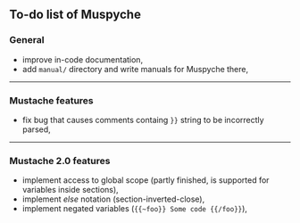 ## To-do list of Muspyche

### General

- improve in-code documentation,
- add `manual/` directory and write manuals for Muspyche there,

----

### Mustache features

- fix bug that causes comments containg `}}` string to be incorrectly parsed,

----

### Mustache 2.0 features

- implement access to global scope (partly finished, is supported for variables inside sections),
- implement *else* notation (section-inverted-close),
- implement negated variables (`{{~foo}} Some code {{/foo}}`),
